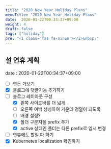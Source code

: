 ```yaml
---
title: "2020 New Year Holiday Plans"
menuTitle: "2020 New Year Holiday Plans"
date:  2020-01-22T00:34:37+09:00
weight: 4
draft: false
tags: ["holiday"]
pre: "<i class='fas fa-minus'></i>&nbsp;"
---
```


## 설 연휴 계획

date : 2020-01-22T00:34:37+09:00

- [ ] 연돈 가보기
- [x] 블로그에 댓글기능 추가하기
- [ ] 블로그 레이아웃 구성
  - [x] 왼쪽 사이드바를 더 넓게.
  - [ ] 오른쪽 여백 생성하여 가운데 정렬이 되도록
  - [ ] 배경 설정?
  - [x] 폴더 구분지을 prefix 추가
  - [x] active 상태인 폴더는 다른 prefix로 임시 변경
- [ ] 연휴에도 할일 다 하기
- [x] Kubernetes localization 확인하기
